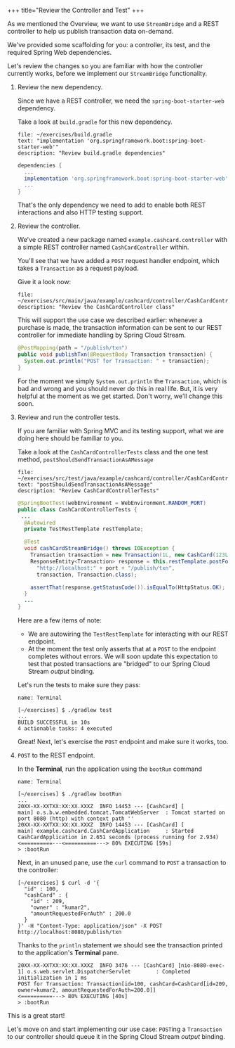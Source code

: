 +++
title="Review the Controller and Test"
+++

As we mentioned the Overview, we want to use `StreamBridge` and a REST controller to help us publish transaction data on-demand.

We've provided some scaffolding for you: a controller, its test, and the required Spring Web dependencies.

Let's review the changes so you are familiar with how the controller currently works, before we implement our `StreamBridge` functionality.

1. Review the new dependency.

   Since we have a REST controller, we need the `spring-boot-starter-web` dependency.

   Take a look at `build.gradle` for this new dependency.

   ```editor:select-matching-text
   file: ~/exercises/build.gradle
   text: "implementation 'org.springframework.boot:spring-boot-starter-web'"
   description: "Review build.gradle dependencies"
   ```

   ```groovy
   dependencies {
     ...
     implementation 'org.springframework.boot:spring-boot-starter-web'
     ...
   }
   ```

   That's the only dependency we need to add to enable both REST interactions and also HTTP testing support.

1. Review the controller.

   We've created a new package named `example.cashcard.controller` with a simple REST controller named `CashCardController` within.

   You'll see that we have added a `POST` request handler endpoint, which takes a `Transaction` as a request payload.

   Give it a look now:

   ```editor:open-file
   file: ~/exercises/src/main/java/example/cashcard/controller/CashCardController.java
   description: "Review the CashCardController class"
   ```

   This will support the use case we described earlier: whenever a purchase is made, the transaction information can be sent to our REST controller for immediate handling by Spring Cloud Stream.

   ```java
   @PostMapping(path = "/publish/txn")
   public void publishTxn(@RequestBody Transaction transaction) {
     System.out.println("POST for Transaction: " + transaction);
   }
   ```

   For the moment we simply `System.out.println` the `Transaction`, which is bad and wrong and you should never do this in real life. But, it is very helpful at the moment as we get started. Don't worry, we'll change this soon.

1. Review and run the controller tests.

   If you are familiar with Spring MVC and its testing support, what we are doing here should be familiar to you.

   Take a look at the `CashCardControllerTests` class and the one test method, `postShouldSendTransactionAsAMessage`

   ```editor:select-matching-text
   file: ~/exercises/src/test/java/example/cashcard/controller/CashCardControllerTests.java
   text: "postShouldSendTransactionAsAMessage"
   description: "Review CashCardControllerTests"
   ```

   ```java
   @SpringBootTest(webEnvironment = WebEnvironment.RANDOM_PORT)
   public class CashCardControllerTests {
    ...
     @Autowired
     private TestRestTemplate restTemplate;

     @Test
     void cashCardStreamBridge() throws IOException {
       Transaction transaction = new Transaction(1L, new CashCard(123L, "kumar2", 1.00));
       ResponseEntity<Transaction> response = this.restTemplate.postForEntity(
         "http://localhost:" + port + "/publish/txn",
         transaction, Transaction.class);

       assertThat(response.getStatusCode()).isEqualTo(HttpStatus.OK);
     }
     ...
   }
   ```

   Here are a few items of note:

   - We are autowiring the `TestRestTemplate` for interacting with our REST endpoint.
   - At the moment the test only asserts that at a `POST` to the endpoint completes without errors. We will soon update this expectation to test that posted transactions are "bridged" to our Spring Cloud Stream _output_ binding.

   Let's run the tests to make sure they pass:

   ```dashboard:open-dashboard
   name: Terminal
   ```

   ```shell
   [~/exercises] $ ./gradlew test
   ...
   BUILD SUCCESSFUL in 10s
   4 actionable tasks: 4 executed
   ```

   Great! Next, let's exercise the `POST` endpoint and make sure it works, too.

1. `POST` to the REST endpoint.

   In the **Terminal**, run the application using the `bootRun` command

   ```dashboard:open-dashboard
   name: Terminal
   ```

   ```shell
   [~/exercises] $ ./gradlew bootRun
   ...
   20XX-XX-XXTXX:XX:XX.XXXZ  INFO 14453 --- [CashCard] [           main] o.s.b.w.embedded.tomcat.TomcatWebServer  : Tomcat started on port 8080 (http) with context path ''
   20XX-XX-XXTXX:XX:XX.XXXZ  INFO 14453 --- [CashCard] [           main] example.cashcard.CashCardApplication     : Started CashCardApplication in 2.651 seconds (process running for 2.934)
   <==========---<==========---> 80% EXECUTING [59s]
   > :bootRun
   ```

   Next, in an unused pane, use the `curl` command to `POST` a transaction to the controller:

   ```shell
   [~/exercises] $ curl -d '{
     "id" : 100,
     "cashCard" : {
       "id" : 209,
       "owner" : "kumar2",
       "amountRequestedForAuth" : 200.0
     }
   }' -H "Content-Type: application/json" -X POST http://localhost:8080/publish/txn
   ```

   Thanks to the `println` statement we should see the transaction printed to the application's **Terminal** pane.

   ```shell
   20XX-XX-XXTXX:XX:XX.XXXZ  INFO 3476 --- [CashCard] [nio-8080-exec-1] o.s.web.servlet.DispatcherServlet        : Completed initialization in 1 ms
   POST for Transaction: Transaction[id=100, cashCard=CashCard[id=209, owner=kumar2, amountRequestedForAuth=200.0]]
   <==========---> 80% EXECUTING [40s]
   > :bootRun
   ```

This is a great start!

Let's move on and start implementing our use case: `POST`ing a `Transaction` to our controller should queue it in the Spring Cloud Stream _output_ binding.
